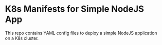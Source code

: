 # K8s Manifests for Simple NodeJS App
This repo contains YAML config files to deploy a simple NodeJS application on a K8s cluster.

